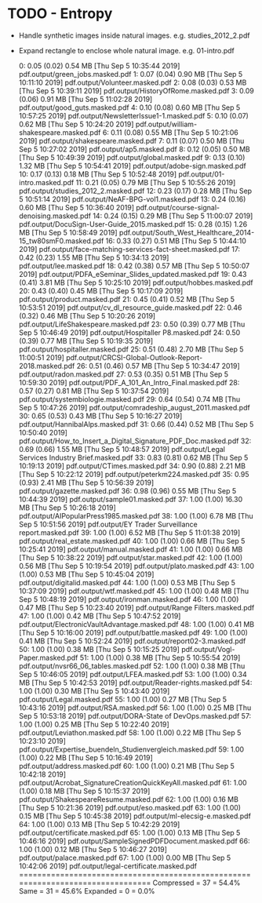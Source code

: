 TODO - Entropy
==================
* Handle synthetic images inside natural images. e.g. studies_2012_2.pdf
* Expand rectangle to enclose whole natural image. e.g. 01-intro.pdf



  0: 0.05 (0.02)  0.54 MB [Thu Sep  5 10:35:44 2019] pdf.output/green_jobs.masked.pdf
  1: 0.07 (0.04)  0.90 MB [Thu Sep  5 10:11:10 2019] pdf.output/Volunteer.masked.pdf
  2: 0.08 (0.03)  0.53 MB [Thu Sep  5 10:39:11 2019] pdf.output/HistoryOfRome.masked.pdf
  3: 0.09 (0.06)  0.91 MB [Thu Sep  5 11:02:28 2019] pdf.output/good_guts.masked.pdf
  4: 0.10 (0.08)  0.60 MB [Thu Sep  5 10:57:25 2019] pdf.output/NewsletterIssue1-1.masked.pdf
  5: 0.10 (0.07)  0.62 MB [Thu Sep  5 10:24:20 2019] pdf.output/william-shakespeare.masked.pdf
  6: 0.11 (0.08)  0.55 MB [Thu Sep  5 10:21:06 2019] pdf.output/shakespeare.masked.pdf
  7: 0.11 (0.07)  0.50 MB [Thu Sep  5 10:27:02 2019] pdf.output/ap5.masked.pdf
  8: 0.12 (0.05)  0.50 MB [Thu Sep  5 10:49:39 2019] pdf.output/global.masked.pdf
  9: 0.13 (0.10)  1.32 MB [Thu Sep  5 10:54:41 2019] pdf.output/adobe-sign.masked.pdf
 10: 0.17 (0.13)  0.18 MB [Thu Sep  5 10:52:48 2019] pdf.output/01-intro.masked.pdf
 11: 0.21 (0.05)  0.79 MB [Thu Sep  5 10:55:26 2019] pdf.output/studies_2012_2.masked.pdf
 12: 0.23 (0.17)  0.28 MB [Thu Sep  5 10:51:14 2019] pdf.output/NeAF-BPG-vol1.masked.pdf
 13: 0.24 (0.16)  0.60 MB [Thu Sep  5 10:36:40 2019] pdf.output/course-signal-denoising.masked.pdf
 14: 0.24 (0.15)  0.29 MB [Thu Sep  5 11:00:07 2019] pdf.output/DocuSign-User-Guide_2015.masked.pdf
 15: 0.28 (0.15)  1.26 MB [Thu Sep  5 10:58:49 2019] pdf.output/South_West_Healthcare_2014-15_tw80smF0.masked.pdf
 16: 0.33 (0.27)  0.51 MB [Thu Sep  5 10:44:10 2019] pdf.output/face-matching-services-fact-sheet.masked.pdf
 17: 0.42 (0.23)  1.55 MB [Thu Sep  5 10:34:13 2019] pdf.output/lee.masked.pdf
 18: 0.42 (0.38)  0.57 MB [Thu Sep  5 10:50:07 2019] pdf.output/PDFA_eSeminar_Slides_updated.masked.pdf
 19: 0.43 (0.41)  3.81 MB [Thu Sep  5 10:25:10 2019] pdf.output/hobbes.masked.pdf
 20: 0.43 (0.40)  0.45 MB [Thu Sep  5 10:17:09 2019] pdf.output/product.masked.pdf
 21: 0.45 (0.41)  0.52 MB [Thu Sep  5 10:53:51 2019] pdf.output/cv_dl_resource_guide.masked.pdf
 22: 0.46 (0.32)  0.46 MB [Thu Sep  5 10:20:26 2019] pdf.output/LifeShakespeare.masked.pdf
 23: 0.50 (0.39)  0.77 MB [Thu Sep  5 10:46:49 2019] pdf.output/Hospitaller P8.masked.pdf
 24: 0.50 (0.39)  0.77 MB [Thu Sep  5 10:19:35 2019] pdf.output/hospitaller.masked.pdf
 25: 0.51 (0.48)  2.70 MB [Thu Sep  5 11:00:51 2019] pdf.output/CRCSI-Global-Outlook-Report-2018.masked.pdf
 26: 0.51 (0.46)  0.57 MB [Thu Sep  5 10:34:47 2019] pdf.output/radon.masked.pdf
 27: 0.53 (0.35)  0.51 MB [Thu Sep  5 10:59:30 2019] pdf.output/PDF_A_101_An_Intro_Final.masked.pdf
 28: 0.57 (0.27)  0.81 MB [Thu Sep  5 10:37:54 2019] pdf.output/systembiologie.masked.pdf
 29: 0.64 (0.54)  0.74 MB [Thu Sep  5 10:47:26 2019] pdf.output/comradeship_august_2011.masked.pdf
 30: 0.65 (0.53)  0.43 MB [Thu Sep  5 10:16:27 2019] pdf.output/HannibalAlps.masked.pdf
 31: 0.66 (0.44)  0.52 MB [Thu Sep  5 10:50:40 2019] pdf.output/How_to_Insert_a_Digital_Signature_PDF_Doc.masked.pdf
 32: 0.69 (0.66)  1.55 MB [Thu Sep  5 10:48:57 2019] pdf.output/Legal Services Industry Brief.masked.pdf
 33: 0.83 (0.81)  0.62 MB [Thu Sep  5 10:19:13 2019] pdf.output/CTimes.masked.pdf
 34: 0.90 (0.88)  2.21 MB [Thu Sep  5 10:22:12 2019] pdf.output/peterkm224.masked.pdf
 35: 0.95 (0.93)  2.41 MB [Thu Sep  5 10:56:39 2019] pdf.output/gazette.masked.pdf
 36: 0.98 (0.96)  0.55 MB [Thu Sep  5 10:44:39 2019] pdf.output/sample01.masked.pdf
 37: 1.00 (1.00) 16.30 MB [Thu Sep  5 10:26:18 2019] pdf.output/AIPopularPress1985.masked.pdf
 38: 1.00 (1.00)  6.78 MB [Thu Sep  5 10:51:56 2019] pdf.output/EY Trader Surveillance report.masked.pdf
 39: 1.00 (1.00)  6.52 MB [Thu Sep  5 11:01:38 2019] pdf.output/real_estate.masked.pdf
 40: 1.00 (1.00)  0.66 MB [Thu Sep  5 10:25:41 2019] pdf.output/manual.masked.pdf
 41: 1.00 (1.00)  0.66 MB [Thu Sep  5 10:38:22 2019] pdf.output/star.masked.pdf
 42: 1.00 (1.00)  0.56 MB [Thu Sep  5 10:19:54 2019] pdf.output/plato.masked.pdf
 43: 1.00 (1.00)  0.53 MB [Thu Sep  5 10:45:04 2019] pdf.output/digitalid.masked.pdf
 44: 1.00 (1.00)  0.53 MB [Thu Sep  5 10:37:09 2019] pdf.output/wtf.masked.pdf
 45: 1.00 (1.00)  0.48 MB [Thu Sep  5 10:48:19 2019] pdf.output/ironman.masked.pdf
 46: 1.00 (1.00)  0.47 MB [Thu Sep  5 10:23:40 2019] pdf.output/Range Filters.masked.pdf
 47: 1.00 (1.00)  0.42 MB [Thu Sep  5 10:47:52 2019] pdf.output/ElectronicVaultAdvantage.masked.pdf
 48: 1.00 (1.00)  0.41 MB [Thu Sep  5 10:16:00 2019] pdf.output/battle.masked.pdf
 49: 1.00 (1.00)  0.41 MB [Thu Sep  5 10:52:24 2019] pdf.output/report02-3.masked.pdf
 50: 1.00 (1.00)  0.38 MB [Thu Sep  5 10:15:25 2019] pdf.output/Vogl-Paper.masked.pdf
 51: 1.00 (1.00)  0.38 MB [Thu Sep  5 10:55:54 2019] pdf.output/nvsr66_06_tables.masked.pdf
 52: 1.00 (1.00)  0.38 MB [Thu Sep  5 10:46:05 2019] pdf.output/LFEA.masked.pdf
 53: 1.00 (1.00)  0.34 MB [Thu Sep  5 10:42:53 2019] pdf.output/Reader-rights.masked.pdf
 54: 1.00 (1.00)  0.30 MB [Thu Sep  5 10:43:40 2019] pdf.output/Legal.masked.pdf
 55: 1.00 (1.00)  0.27 MB [Thu Sep  5 10:43:16 2019] pdf.output/RSA.masked.pdf
 56: 1.00 (1.00)  0.25 MB [Thu Sep  5 10:53:18 2019] pdf.output/DORA-State of DevOps.masked.pdf
 57: 1.00 (1.00)  0.25 MB [Thu Sep  5 10:22:40 2019] pdf.output/Leviathon.masked.pdf
 58: 1.00 (1.00)  0.22 MB [Thu Sep  5 10:23:10 2019] pdf.output/Expertise_buendeln_Studienvergleich.masked.pdf
 59: 1.00 (1.00)  0.22 MB [Thu Sep  5 10:16:49 2019] pdf.output/address.masked.pdf
 60: 1.00 (1.00)  0.21 MB [Thu Sep  5 10:42:18 2019] pdf.output/Acrobat_SignatureCreationQuickKeyAll.masked.pdf
 61: 1.00 (1.00)  0.18 MB [Thu Sep  5 10:15:37 2019] pdf.output/ShakespeareResume.masked.pdf
 62: 1.00 (1.00)  0.16 MB [Thu Sep  5 10:21:36 2019] pdf.output/eso.masked.pdf
 63: 1.00 (1.00)  0.15 MB [Thu Sep  5 10:45:38 2019] pdf.output/ml-elecsig-e.masked.pdf
 64: 1.00 (1.00)  0.13 MB [Thu Sep  5 10:42:29 2019] pdf.output/certificate.masked.pdf
 65: 1.00 (1.00)  0.13 MB [Thu Sep  5 10:46:16 2019] pdf.output/SampleSignedPDFDocument.masked.pdf
 66: 1.00 (1.00)  0.12 MB [Thu Sep  5 10:46:27 2019] pdf.output/palace.masked.pdf
 67: 1.00 (1.00)  0.00 MB [Thu Sep  5 10:42:06 2019] pdf.output/legal-certificate.masked.pdf
================================================================================
Compressed = 37 =  54.4%
      Same = 31 =  45.6%
  Expanded =  0 =   0.0%

